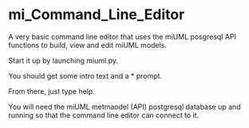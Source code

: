 mi_Command_Line_Editor
======================

A very basic command line editor that uses the miUML posgresql API functions to build, view and edit miUML models.

Start it up by launching miuml.py.

You should get some intro text and a * prompt.

From there, just type help.

You will need the miUML metmaodel (API) postgresql database up and running
so that the command line editor can connect to it.
